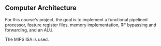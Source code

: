 ## Computer Architecture

For this course's project, the goal is to implement a functional pipelined processor, feature register files, memory implementation, RF bypassing and forwarding, and an ALU.

The MIPS ISA is used.
